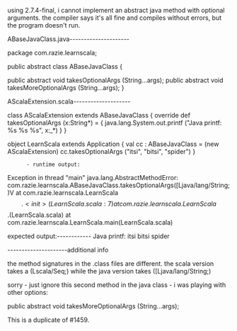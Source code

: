 using 2.7.4-final, i cannot implement an abstract java method with optional arguments. the compiler says it's all fine and compiles without errors, but the program doesn't run.

ABaseJavaClass.java---------------------

package com.razie.learnscala;

public abstract class ABaseJavaClass {

   public abstract void takesOptionalArgs (String...args); 
   public abstract void takesMoreOptionalArgs (String...args); 
}

AScalaExtension.scala--------------------

class AScalaExtension extends ABaseJavaClass {
  override def takesOptionalArgs (x:String*) = {
    java.lang.System.out.printf ("Java printf: %s %s %s", x:_*)
  }
}

object LearnScala extends Application {
  val cc : ABaseJavaClass = (new AScalaExtension)
  cc.takesOptionalArgs ("itsi", "bitsi", "spider")
}

          - runtime output:


Exception in thread "main" java.lang.AbstractMethodError: com.razie.learnscala.ABaseJavaClass.takesOptionalArgs([Ljava/lang/String;)V
	at com.razie.learnscala.LearnScala$$.<init>(LearnScala.scala:7)
	at com.razie.learnscala.LearnScala$$.<clinit>(LearnScala.scala)
	at com.razie.learnscala.LearnScala.main(LearnScala.scala)

expected output:------------
Java printf: itsi bitsi spider

---------------------additional info

the method signatures in the .class files are different. the scala version takes a (Lscala/Seq;) while the java version takes ([Ljava/lang/String;)

sorry - just ignore this second method in the java class - i was playing with other options:

public abstract void takesMoreOptionalArgs (String...args);

This is a duplicate of #1459.
